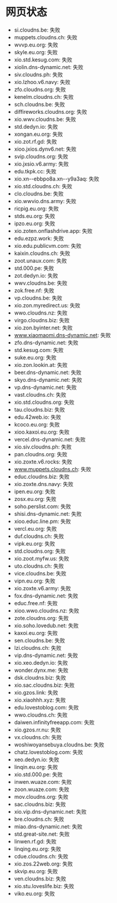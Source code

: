 # 网页状态
- si.cloudns.be: 失败
- muppets.cloudns.ch: 失败
- wvvp.eu.org: 失败
- skyle.eu.org: 失败
- xio.std.kesug.com: 失败
- xiolin.dns-dynamic.net: 失败
- siv.cloudns.ph: 失败
- xio.lzhoo.v6.navy: 失败
- zfo.cloudns.org: 失败
- kenelm.cloudns.ch: 失败
- sch.cloudns.be: 失败
- diffireworks.cloudns.org: 失败
- xio.wwv.cloudns.be: 失败
- std.dedyn.io: 失败
- xongan.eu.org: 失败
- xio.zot.rf.gd: 失败
- xioo.jxios.dynv6.net: 失败
- svip.cloudns.org: 失败
- xio.jxsio.v6.army: 失败
- edu.tkpk.cc: 失败
- xio.xn--ebbpo8a.xn--y9a3aq: 失败
- xio.std.cloudns.ch: 失败
- clo.cloudns.be: 失败
- xio.wwvio.dns.army: 失败
- ricpig.eu.org: 失败
- stds.eu.org: 失败
- ipzo.eu.org: 失败
- xio.zoten.onflashdrive.app: 失败
- edu.ezpz.work: 失败
- xio.edu.publicvm.com: 失败
- kaixin.cloudns.ch: 失败
- zoot.unaux.com: 失败
- std.000.pe: 失败
- zot.dedyn.io: 失败
- wwv.cloudns.be: 失败
- zok.free.nf: 失败
- vp.cloudns.be: 失败
- xio.zon.myredirect.us: 失败
- wwo.cloudns.nz: 失败
- virgo.cloudns.biz: 失败
- xio.zon.byinter.net: 失败
- www.xiaomaomi.dns-dynamic.net: 失败
- zfo.dns-dynamic.net: 失败
- std.kesug.com: 失败
- suke.eu.org: 失败
- xio.zon.lookin.at: 失败
- beer.dns-dynamic.net: 失败
- skyo.dns-dynamic.net: 失败
- vp.dns-dynamic.net: 失败
- vast.cloudns.ch: 失败
- xio.std.cloudns.org: 失败
- tau.cloudns.biz: 失败
- edu.42web.io: 失败
- kcoco.eu.org: 失败
- xioo.kaxoi.eu.org: 失败
- vercel.dns-dynamic.net: 失败
- xio.siv.cloudns.ph: 失败
- pan.cloudns.org: 失败
- xio.zoxte.v6.rocks: 失败
- www.muppets.cloudns.ch: 失败
- educ.cloudns.biz: 失败
- xio.zoxte.dns.navy: 失败
- ipen.eu.org: 失败
- zosx.eu.org: 失败
- soho.perslist.com: 失败
- shisi.dns-dynamic.net: 失败
- xioo.educ.line.pm: 失败
- vercl.eu.org: 失败
- duf.cloudns.ch: 失败
- vipk.eu.org: 失败
- std.cloudns.org: 失败
- xio.zoot.myfw.us: 失败
- uto.cloudns.ch: 失败
- vice.cloudns.be: 失败
- vipn.eu.org: 失败
- xio.zoxte.v6.army: 失败
- fox.dns-dynamic.net: 失败
- educ.free.nf: 失败
- xioo.wwo.cloudns.nz: 失败
- zote.cloudns.org: 失败
- xio.soho.lovedub.net: 失败
- kaxoi.eu.org: 失败
- sen.cloudns.be: 失败
- lzi.cloudns.ch: 失败
- vip.dns-dynamic.net: 失败
- xio.xeo.dedyn.io: 失败
- wonder.dynx.me: 失败
- dsk.cloudns.biz: 失败
- xio.sac.cloudns.biz: 失败
- xio.gzos.link: 失败
- xio.xiaohhh.xyz: 失败
- edu.lovestoblog.com: 失败
- wwo.cloudns.ch: 失败
- daiwen.infinityfreeapp.com: 失败
- xio.gzos.rr.nu: 失败
- vx.cloudns.ch: 失败
- woshiwoyansebuya.cloudns.be: 失败
- chatz.lovestoblog.com: 失败
- xeo.dedyn.io: 失败
- linqin.eu.org: 失败
- xio.std.000.pe: 失败
- inwen.wuaze.com: 失败
- zoon.wuaze.com: 失败
- mov.cloudns.org: 失败
- sac.cloudns.biz: 失败
- xio.vip.dns-dynamic.net: 失败
- bre.cloudns.ch: 失败
- miao.dns-dynamic.net: 失败
- std.great-site.net: 失败
- linwen.rf.gd: 失败
- linqing.eu.org: 失败
- cdue.cloudns.ch: 失败
- xio.zos.22web.org: 失败
- skvip.eu.org: 失败
- ven.cloudns.biz: 失败
- xio.stu.loveslife.biz: 失败
- viko.eu.org: 失败
